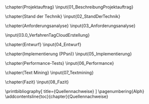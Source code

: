 
\chapter{Projektauftrag}
\input{01_BeschreibungProjektauftrag}

\chapter{Stand der Technik}
\input{02_StandDerTechnik}
<!-- 
Filter des ERP-Systems
Entwicklungsvoraussetzungen
-->

\chapter{Anforderungsanalyse}
\input{03_Anforderungsanalyse}
<!--
Prinzipskizzen
Anforderungen
Entwurf der GUI zur Eingabe von Tags
Algorithmus Pseudocode & Fallbeispiele
-->

\input{03.0_VerfahrenTagCloudErstellung}

\chapter{Entwurf}
\input{04_Entwurf}

\chapter{Implementierung (PPsn)}
\input{05_Implementierung}
<!-- PPsn -->

\chapter{Performance-Tests}
\input{06_Performance}

\chapter{Text Mining}
\input{07_Textmining}

\chapter{Fazit}
\input{08_Fazit}


<!--       %Beginn des Anhangs
\appendix
\clearpage
\chapter*{Anhange}
\addcontentsline{toc}{chapter}{Anhang}
\newpage
\stepcounter{page}
 -->

<!--
\includepdf[pages={1},addtotoc={0,section*,1,Aufgabenstellung,p1}]{img/ProjBeschr-Munkelt.pdf}
\addcontentsline{toc}{section}{Aufgabenstellung}  \label{sec:Aufgabenstellung}

\newpage

\section*{Glossar}
\addcontentsline{toc}{section}{Glossar}

\input{Glossar}

-->


<!--
s.a. http://www.suedraum.de/latex/stammtisch/degenkolb_latex_biblatex_folien-final.pdf
-->
\printbibliography[
	title={Quellennachweise}
]
\pagenumbering{Alph}
\addcontentsline{toc}{chapter}{Quellennachweise}
